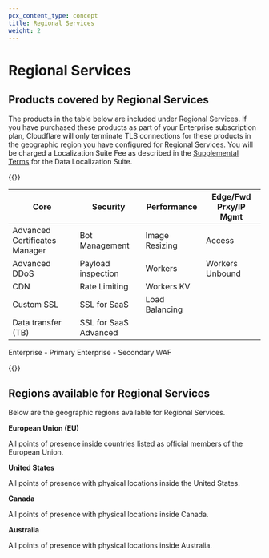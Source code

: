 ```yaml
---
pcx_content_type: concept
title: Regional Services
weight: 2
---
```


# Regional Services

## Products covered by Regional Services

The products in the table below are included under Regional Services. If you have purchased these products as part of your Enterprise subscription plan, Cloudflare will only terminate TLS connections for these products in the geographic region you have configured for Regional Services. You will be charged a Localization Suite Fee as described in the [Supplemental Terms](https://www.cloudflare.com/supplemental-terms/#DataLocalizationSuite) for the Data Localization Suite.

{{<table-wrap>}}

Core | Security | Performance | Edge/Fwd Prxy/IP Mgmt
---|---|---|---
Advanced Certificates Manager | Bot Management | Image Resizing | Access
Advanced DDoS | Payload inspection | Workers | Workers Unbound 
CDN | Rate Limiting | Workers KV
Custom SSL | SSL for SaaS | Load Balancing 
Data transfer (TB) | 	SSL for SaaS Advanced 
Enterprise - Primary 
Enterprise - Secondary 
WAF 

{{</table-wrap>}}


## Regions available for Regional Services

Below are the geographic regions available for Regional Services.

**European Union (EU)**

All points of presence inside countries listed as official members of the European Union.

**United States**

All points of presence with physical locations inside the United States.

**Canada**

All points of presence with physical locations inside Canada.

**Australia**

All points of presence with physical locations inside Australia.